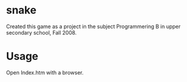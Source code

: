snake
=====

Created this game as a project in the subject Programmering B in upper secondary school, Fall 2008.

Usage
=====
Open Index.htm with a browser.
